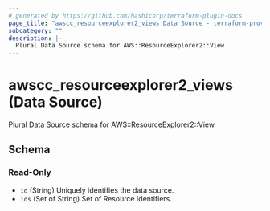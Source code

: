```yaml
---
# generated by https://github.com/hashicorp/terraform-plugin-docs
page_title: "awscc_resourceexplorer2_views Data Source - terraform-provider-awscc"
subcategory: ""
description: |-
  Plural Data Source schema for AWS::ResourceExplorer2::View
---
```


# awscc_resourceexplorer2_views (Data Source)

Plural Data Source schema for AWS::ResourceExplorer2::View



<!-- schema generated by tfplugindocs -->
## Schema

### Read-Only

- `id` (String) Uniquely identifies the data source.
- `ids` (Set of String) Set of Resource Identifiers.



